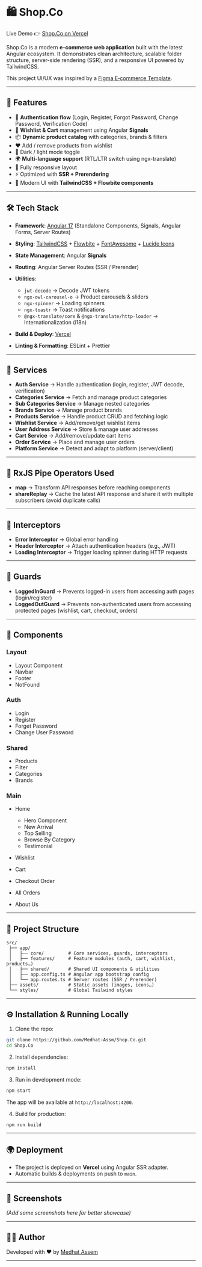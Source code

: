 # 🛍️ Shop.Co

Live Demo 👉 [Shop.Co on Vercel](https://shop-co-lime-one.vercel.app/)

Shop.Co is a modern **e-commerce web application** built with the latest Angular ecosystem. It demonstrates clean architecture, scalable folder structure, server-side rendering (SSR), and a responsive UI powered by TailwindCSS.

This project UI/UX was inspired by a [Figma E‑commerce Template](https://www.figma.com/proto/KuWraFEHiIOFesumuJYwAt/E-commerce-Website-Template--Freebie---Community-?node-id=0-1&t=Dy0p4VipuJMscQr5-1).

---

## 🚀 Features

- 🔐 **Authentication flow** (Login, Register, Forgot Password, Change Password, Verification Code)
- 🛒 **Wishlist & Cart** management using Angular **Signals**
- 📦 **Dynamic product catalog** with categories, brands & filters
- ❤️ Add / remove products from wishlist
- 🌙 Dark / light mode toggle
- 🌍 **Multi-language support** (RTL/LTR switch using ngx-translate)
- 📱 Fully responsive layout
- ⚡ Optimized with **SSR + Prerendering**
- 🎨 Modern UI with **TailwindCSS + Flowbite components**

---

## 🛠️ Tech Stack

- **Framework**: [Angular 17](https://angular.dev) (Standalone Components, Signals, Angular Forms, Server Routes)
- **Styling**: [TailwindCSS](https://tailwindcss.com) + [Flowbite](https://flowbite.com) + [FontAwesome](https://fontawesome.com) + [Lucide Icons](https://lucide.dev)
- **State Management**: Angular **Signals**
- **Routing**: Angular Server Routes (SSR / Prerender)
- **Utilities**:

  - `jwt-decode` → Decode JWT tokens
  - `ngx-owl-carousel-o` → Product carousels & sliders
  - `ngx-spinner` → Loading spinners
  - `ngx-toastr` → Toast notifications
  - `@ngx-translate/core` & `@ngx-translate/http-loader` → Internationalization (i18n)

- **Build & Deploy**: [Vercel](https://vercel.com)
- **Linting & Formatting**: ESLint + Prettier

---

## 📂 Services

- **Auth Service** → Handle authentication (login, register, JWT decode, verification)
- **Categories Service** → Fetch and manage product categories
- **Sub Categories Service** → Manage nested categories
- **Brands Service** → Manage product brands
- **Products Service** → Handle product CRUD and fetching logic
- **Wishlist Service** → Add/remove/get wishlist items
- **User Address Service** → Store & manage user addresses
- **Cart Service** → Add/remove/update cart items
- **Order Service** → Place and manage user orders
- **Platform Service** → Detect and adapt to platform (server/client)

---

## 🔄 RxJS Pipe Operators Used

- **map** → Transform API responses before reaching components
- **shareReplay** → Cache the latest API response and share it with multiple subscribers (avoid duplicate calls)

---

## 🧩 Interceptors

- **Error Interceptor** → Global error handling
- **Header Interceptor** → Attach authentication headers (e.g., JWT)
- **Loading Interceptor** → Trigger loading spinner during HTTP requests

---

## 🔐 Guards

- **LoggedInGuard** → Prevents logged-in users from accessing auth pages (login/register)
- **LoggedOutGuard** → Prevents non-authenticated users from accessing protected pages (wishlist, cart, checkout, orders)

---

## 🧱 Components

### Layout

- Layout Component
- Navbar
- Footer
- NotFound

### Auth

- Login
- Register
- Forget Password
- Change User Password

### Shared

- Products
- Filter
- Categories
- Brands

### Main

- Home

  - Hero Component
  - New Arrival
  - Top Selling
  - Browse By Category
  - Testimonial

- Wishlist
- Cart
- Checkout Order
- All Orders
- About Us

---

## 📂 Project Structure

```
src/
 ├── app/
 │   ├── core/         # Core services, guards, interceptors
 │   ├── features/     # Feature modules (auth, cart, wishlist, products…)
 │   ├── shared/       # Shared UI components & utilities
 │   ├── app.config.ts # Angular app bootstrap config
 │   └── app.routes.ts # Server routes (SSR / Prerender)
 ├── assets/           # Static assets (images, icons…)
 └── styles/           # Global Tailwind styles
```

---

## ⚙️ Installation & Running Locally

1. Clone the repo:

```bash
git clone https://github.com/Medhat-Assm/Shop.Co.git
cd Shop.Co
```

2. Install dependencies:

```bash
npm install
```

3. Run in development mode:

```bash
npm start
```

The app will be available at `http://localhost:4200`.

4. Build for production:

```bash
npm run build
```

---

## 🌍 Deployment

- The project is deployed on **Vercel** using Angular SSR adapter.
- Automatic builds & deployments on push to `main`.

---

## 📸 Screenshots

_(Add some screenshots here for better showcase)_

---

## 👨‍💻 Author

Developed with ❤️ by [Medhat Assem](https://github.com/Medhat-Assm)

---
